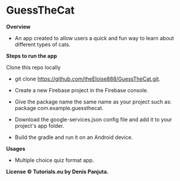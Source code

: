 # GuessTheCat

**Overview**

* An app created to allow users a quick and fun way to learn about different types of cats. 

**Steps to run the app**

Clone this repo locally

* git clone https://github.com/theEloise888/GuessTheCat.git.

* Create a new Firebase project in the Firebase console.

* Give the package name the same name as your project such as: package com.example.guessthecat.

* Download the google-services.json config file and add it to your project's app folder.

* Build the gradle and run it on an Android device.

**Usages**

* Multiple choice quiz format app. 

**License © Tutorials.eu by Denis Panjuta.**



